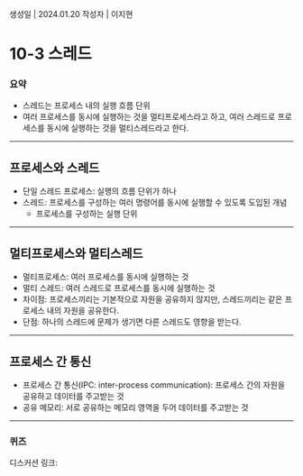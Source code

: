 생성일 | 2024.01.20
작성자 | 이지현
# 10-3 스레드

### 요약
- 스레드는 프로세스 내의 실행 흐름 단위
- 여러 프로세스를 동시에 실행하는 것을 멀티프로세스라고 하고, 여러 스레드로 프로세스를 동시에 실행하는 것을 멀티스레드라고 한다.

---
## 프로세스와 스레드

- 단일 스레드 프로세스: 실행의 흐름 단위가 하나
- 스레드: 프로세스를 구성하는 여러 명령어를 동시에 실행할 수 있도록 도입된 개념
	- 프로세스를 구성하는 실행 단위

---

## 멀티프로세스와 멀티스레드

- 멀티프로세스: 여러 프로세스를 동시에 실행하는 것
- 멀티 스레드: 여러 스레드로 프로세스를 동시에 실행하는 것
- 차이점: 프로세스끼리는 기본적으로 자원을 공유하지 않지만, 스레드끼리는 같은 프로세스 내의 자원을 공유한다.
- 단점: 하나의 스레드에 문제가 생기면 다른 스레드도 영향을 받는다.

---

## 프로세스 간 통신

- 프로세스 간 통신(IPC: inter-process communication): 프로세스 간의 자원을 공유하고 데이터를 주고받는 것
- 공유 메모리: 서로 공유하는 메모리 영역을 두어 데이터를 주고받는 것

----
### 퀴즈

디스커션 링크: